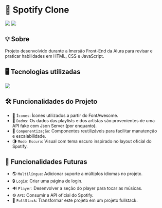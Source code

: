 <h1>🎵 Spotify Clone</h1>
<img loading="lazy" src="http://img.shields.io/static/v1?label=STATUS&message=UNDER%20CONSTRUCTION&color=GREEN&style=for-the-badge"/> 
<img loading="lazy" src="https://img.shields.io/github/stars/DanielSouza2005?style=social"/>

<h2>💡 Sobre </h2>
<p>Projeto desenvolvido durante a Imersão Front-End da Alura para revisar e praticar habilidades em HTML, CSS e JavaScript.</p>

<h2>🖥️ Tecnologias utilizadas </h2>
<div align="left" dir="auto">
  <a href="https://skillicons.dev" rel="nofollow">
    <img src="https://skillicons.dev/icons?i=html,css,javascript,react,typescript" style="max-width: 100%;">
  </a>
  <br>
</div>

<h2>🛠️ Funcionalidades do Projeto </h2>

- 🎨 `Ícones`: Ícones utilizados a partir do FontAwesome.
- 🧩 `Dados`:  Os dados das playlists e dos artistas são provenientes de uma API fake com Json Server (por enquanto).
- 📁 `Componentização`: Componentes reutilizáveis para facilitar manutenção e escalabilidade.
- 🌗 `Modo Escuro`: Visual com tema escuro inspirado no layout oficial do Spotify.
  
<h2>🔮 Funcionalidades Futuras </h2>

- 🌎 `Multilíngue`: Adicionar suporte a múltiplos idiomas no projeto.
- 🔒 `Login`: Criar uma página de login.
- 🔊 `Player`: Desenvolver a seção do player para tocar as músicas.
- ⚙️ `API`: Consumir a API oficial do Spotify.
- 🔄 `FullStack`: Transformar este projeto em um projeto fullstack.
